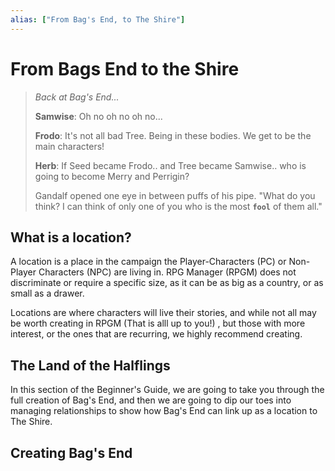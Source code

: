 ```yaml
---
alias: ["From Bag's End, to The Shire"]
---
```

# From Bags End to the Shire

> *Back at Bag's End...*
>
> **Samwise**: Oh no oh no oh no...
>
> **Frodo**: It's not all bad Tree. Being in these bodies. We get to be the main characters!
>
> **Herb**: If Seed became Frodo.. and Tree became Samwise.. who is going to become Merry and Perrigin?
>
> Gandalf opened one eye in between puffs of his pipe. "What do you think? I can think of only one of you who is the most **`fool`** of them all."

## What is a location?

A location is a place in the campaign the Player-Characters (PC) or Non-Player Characters (NPC) are living in. RPG Manager (RPGM) does not discriminate  or require a specific size, as it can be as big as a country, or as small as a drawer.

Locations are where characters will live their stories, and while not all may be worth creating in RPGM (That is alll up to you!) , but those with more interest, or the ones that are recurring, we highly recommend creating.

## The Land of the Halflings

In this section of the Beginner's Guide, we are going to take you through the full creation of Bag's End, and then we are going to dip our toes into managing relationships to show how Bag's End can link up as a location to The Shire.

## Creating Bag's End
